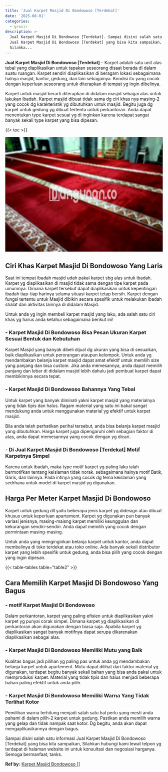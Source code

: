 ```yaml
---
title: 'Jual Karpet Masjid Di Bondowoso [Terdekat]'
date: '2025-08-01'
categories:
  - grosir
description: >-
  Jual Karpet Masjid Di Bondowoso [Terdekat]. Sampai disini salah satu informasi
  Jual Karpet Masjid Di Bondowoso [Terdekat] yang bisa kita sampaikan,
  Silahka...
---
```


**Jual Karpet Masjid Di Bondowoso \[Terdekat\]** – Karpet adalah satu unit alas tebal yang diaplikasikan untuk tapakan seseorang disaat berada di dalam suatu ruangan. Karpet sendiri diaplikasikan di beragam lokasi sebagaimana halnya masjid, kantor, gedung, dan lain sebagainya. Kondisi itu yang cocok dengan keperluan seseorang untuk diterapkan di tempat yg ingin dibelinya.

Karpet untuk masjid berarti diterapkan di didalam masjid sebagai alas untuk lakukan ibadah. Karpet masjid dibuat tidak sama dg ciri khas nya masing-2 yang cocok dg karakteristik yg dibutuhkan untuk masjid. Begitu juga dg karpet untuk gedung yg dibuat tertentu untuk perkantoran. Anda dapat menentukan type karpet sesuai yg di inginkan karena terdapat sangat banyak sekali type karpet yang bisa dipesan.

{{< toc >}}

![Jual Karpet Masjid Di Bondowoso [Terdekat]](/images/grosir-karpet-murah-42.png)

## Ciri Khas Karpet Masjid Di Bondowoso Yang Laris

Saat ini tempat ibadah masjid udah pakai karpet sbg alas untuk ibadah. Karpet yg diaplikasikan di masjid tidak sama dengan tipe karpet pada umumnya. Dimana karpet tersebut dapat diaplikasikan untuk kepentingan ibadah tiap-tiap harinya selama situasi karpet tetap bersih. Karpet dengan fungsi tertentu untuk Masjid dibikin secara spesifik untuk melakukan ibadah shalat dan aktivitas lainnya di didalam Masjid.

Untuk anda yg ingin membeli karpet masjid yang laku, ada salah satu ciri khas yg harus anda ketahui sebagaimana berikut ini!

### \- Karpet Masjid Di Bondowoso Bisa Pesan Ukuran Karpet Sesuai Bentuk dan Kebutuhan

Karpet Masjid yang banyak dibeli dijual dg ukuran yang bisa di sesuaikan, baik diaplikasikan untuk perorangan ataupun kelompok. Untuk anda yg mendambakan belanja karpet masjid dapat amat efektif untuk memliih size yang panjang dan bisa custom. Jika anda memesannya, anda dapat memilih panjang dan lebar di didalam masjid lebih dahulu jadi pembuat karpet dapat membikinnya secara tepat.

### \- Karpet Masjid Di Bondowoso Bahannya Yang Tebal

Untuk karpet yang banyak diminati yakni karpet masjid yang materialnya yang tidak tipis dan halus. Ragam material yang satu ini bakal sangat mendukung anda untuk menggunakan material yg efektif untuk karpet masjid.

Bila anda telah perhatikan perihal tersebut, anda bisa belanja karpet masjid yang dibutuhkan. Harga karpet juga dipengaruhi oleh sebagian faktor di atas, anda dapat memesannya yang cocok dengan yg dicari.

### \- Di Jual Karpet Masjid Di Bondowoso \[Terdekat\] Motif Karpetnya Simpel

Karena untuk ibadah, maka type motif karpet yg paling laku ialah bermotifkan tentang keislaman tidak norak. sebagaimana halnya motif Batik, Garis, dan lainnya. Pada intinya yang cocok dg tema keislaman yang sedrhana untuk model di karpet masjid yg digunakan.

## Harga Per Meter Karpet Masjid Di Bondowoso

Karpet untuk gedung dll yaitu beberapa jenis karpet yg didesign atau dibuat khusus untuk keperluan apartement. Karpet yg digunakan pun banyak variasi jenisnya, masing-maisng karpet memiliki keunggulan dan kekurangan sendiri-sendiri. Anda dapat memilih yang cocok dengan permintaan masing-masing.

Untuk anda yang menginginkan belanja karpet untuk kantor, anda dapat membelinya di toko terdekat atau toko online. Ada banyak sekali distributor karpet yang lebih spesifik untuk gedung, anda bisa pilih yang cocok dengan yang ingin dipesan.

{{< table-tables table="table2" >}}

## Cara Memilih Karpet Masjid Di Bondowoso Yang Bagus

### \- motif Karpet Masjid Di Bondowoso

Dalam perkantoran, karpet yang paling efisien untuk diaplikasikan yakni karpet yg punyai corak simpel. Dimana karpet yg diaplikasikan di perkantoran akan digunakan dengan biasa saja. Apabila karpet yg diaplikasikan sangat banyak motifnya dapat serupa dikarenakan diaplikasikan sebagai alas.

### \- Karpet Masjid Di Bondowoso Memiliki Mutu yang Baik

Kualitas bagus jadi pilihan yg paling pas untuk anda yg mendambakan belanja karpet untuk apartement. Mutu dapat dilihat dari faktor material yg digunakan, terdapat begitu banyak sekali bahan yang bisa anda pakai untuk memproduksi karpet. Material yang tidak tipis dan halus menjadi beberapa bahan paling efektif untuk anda pilih.

### \- Karpet Masjid Di Bondowoso Memiliki Warna Yang Tidak Terlihat Kotor

Pemilihan warna terhitung menjadi salah satu hal perlu yang mesti anda pahami di dalam pilih-2 karpet untuk gedung. Pastikan anda memilih warna yang gelap dan tidak nampak saat kotor. Dg begitu, anda akan dapat mengaplikasikannya dengan bagus.

Sampai disini salah satu informasi Jual Karpet Masjid Di Bondowoso \[Terdekat\] yang bisa kita sampaikan, Silahkan hubungi kami lewat telpon yg terdapat di halaman website ini untuk konsultasi dan negosiasi harganya. Semoga bermanfaat, tanks.

**Ref by:**  [Karpet Masjid Bondowoso []](https://id.wikipedia.org/wiki/Karpet)
